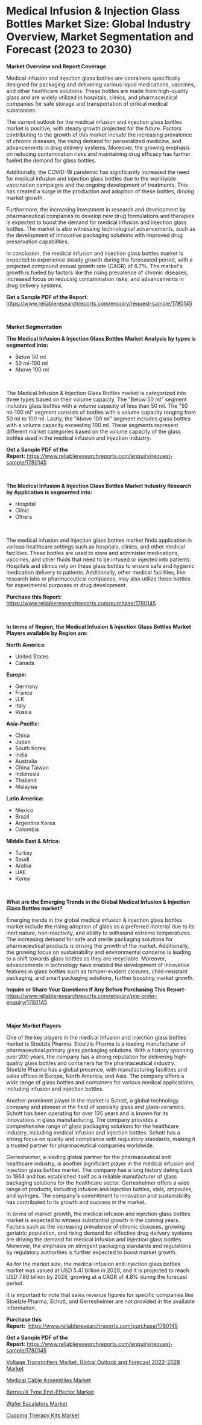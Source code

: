 <p><h1>Medical Infusion & Injection Glass Bottles Market Size: Global Industry Overview, Market Segmentation and Forecast (2023 to 2030)</h1></p><p><strong>Market Overview and Report Coverage</strong></p>
<p><p>Medical infusion and injection glass bottles are containers specifically designed for packaging and delivering various liquid medications, vaccines, and other healthcare solutions. These bottles are made from high-quality glass and are widely utilized in hospitals, clinics, and pharmaceutical companies for safe storage and transportation of critical medical substances.</p><p>The current outlook for the medical infusion and injection glass bottles market is positive, with steady growth projected for the future. Factors contributing to the growth of this market include the increasing prevalence of chronic diseases, the rising demand for personalized medicine, and advancements in drug delivery systems. Moreover, the growing emphasis on reducing contamination risks and maintaining drug efficacy has further fueled the demand for glass bottles.</p><p>Additionally, the COVID-19 pandemic has significantly increased the need for medical infusion and injection glass bottles due to the worldwide vaccination campaigns and the ongoing development of treatments. This has created a surge in the production and adoption of these bottles, driving market growth.</p><p>Furthermore, the increasing investment in research and development by pharmaceutical companies to develop new drug formulations and therapies is expected to boost the demand for medical infusion and injection glass bottles. The market is also witnessing technological advancements, such as the development of innovative packaging solutions with improved drug preservation capabilities.</p><p>In conclusion, the medical infusion and injection glass bottles market is expected to experience steady growth during the forecasted period, with a projected compound annual growth rate (CAGR) of 6.7%. The market's growth is fueled by factors like the rising prevalence of chronic diseases, increased focus on reducing contamination risks, and advancements in drug delivery systems.</p></p>
<p><strong>Get a Sample PDF of the Report:</strong> <a href="https://www.reliableresearchreports.com/enquiry/request-sample/1780145">https://www.reliableresearchreports.com/enquiry/request-sample/1780145</a></p>
<p>&nbsp;</p>
<p><strong>Market Segmentation</strong></p>
<p><strong>The Medical Infusion & Injection Glass Bottles Market Analysis by types is segmented into:</strong></p>
<p><ul><li>Below 50 ml</li><li>50 ml-100 ml</li><li>Above 100 ml</li></ul></p>
<p>&nbsp;</p>
<p><p>The Medical Infusion & Injection Glass Bottles market is categorized into three types based on their volume capacity. The "Below 50 ml" segment includes glass bottles with a volume capacity of less than 50 ml. The "50 ml-100 ml" segment consists of bottles with a volume capacity ranging from 50 ml to 100 ml. Lastly, the "Above 100 ml" segment includes glass bottles with a volume capacity exceeding 100 ml. These segments represent different market categories based on the volume capacity of the glass bottles used in the medical infusion and injection industry.</p></p>
<p><strong>Get a Sample PDF of the Report:</strong>&nbsp;<a href="https://www.reliableresearchreports.com/enquiry/request-sample/1780145">https://www.reliableresearchreports.com/enquiry/request-sample/1780145</a></p>
<p>&nbsp;</p>
<p><strong>The Medical Infusion & Injection Glass Bottles Market Industry Research by Application is segmented into:</strong></p>
<p><ul><li>Hospital</li><li>Clinic</li><li>Others</li></ul></p>
<p>&nbsp;</p>
<p><p>The medical infusion and injection glass bottles market finds application in various healthcare settings such as hospitals, clinics, and other medical facilities. These bottles are used to store and administer medications, vaccines, and other fluids that need to be infused or injected into patients. Hospitals and clinics rely on these glass bottles to ensure safe and hygienic medication delivery to patients. Additionally, other medical facilities, like research labs or pharmaceutical companies, may also utilize these bottles for experimental purposes or drug development.</p></p>
<p><strong>Purchase this Report:</strong>&nbsp; <a href="https://www.reliableresearchreports.com/purchase/1780145">https://www.reliableresearchreports.com/purchase/1780145</a></p>
<p>&nbsp;</p>
<p><strong>In terms of Region, the Medical Infusion & Injection Glass Bottles Market Players available by Region are:</strong></p>
<p>
    <p> <strong> North America: </strong>
        <ul>
            <li>United States</li>
            <li>Canada</li>
        </ul>
        </p> 
    <p> <strong> Europe: </strong>
        <ul>
            <li>Germany</li>
            <li>France</li>
            <li>U.K.</li>
            <li>Italy</li>
            <li>Russia</li>
        </ul>
        </p> 
    <p> <strong> Asia-Pacific: </strong>
        <ul>
            <li>China</li>
            <li>Japan</li>
            <li>South Korea</li>
            <li>India</li>
            <li>Australia</li>
            <li>China Taiwan</li>
            <li>Indonesia</li>
            <li>Thailand</li>
            <li>Malaysia</li>
        </ul>
        </p> 
    <p> <strong> Latin America: </strong>
        <ul>
            <li>Mexico</li>
            <li>Brazil</li>
            <li>Argentina Korea</li>
            <li>Colombia</li>
        </ul>
        </p> 
    <p> <strong> Middle East & Africa: </strong>
        <ul>
            <li>Turkey</li>
            <li>Saudi</li>
            <li>Arabia</li>
            <li>UAE</li>
            <li>Korea</li>
        </ul>
    </p>
    </p>
<p>&nbsp;</p>
<p><strong>What are the Emerging Trends in the Global Medical Infusion & Injection Glass Bottles market?</strong></p>
<p><p>Emerging trends in the global medical infusion & injection glass bottles market include the rising adoption of glass as a preferred material due to its inert nature, non-reactivity, and ability to withstand extreme temperatures. The increasing demand for safe and sterile packaging solutions for pharmaceutical products is driving the growth of the market. Additionally, the growing focus on sustainability and environmental concerns is leading to a shift towards glass bottles as they are recyclable. Moreover, advancements in technology have enabled the development of innovative features in glass bottles such as tamper-evident closures, child-resistant packaging, and smart packaging solutions, further boosting market growth.</p></p>
<p><strong>Inquire or Share Your Questions If Any Before Purchasing This Report</strong>- <a href="https://www.reliableresearchreports.com/enquiry/pre-order-enquiry/1780145">https://www.reliableresearchreports.com/enquiry/pre-order-enquiry/1780145</a></p>
<p>&nbsp;</p>
<p><strong>Major Market Players</strong></p>
<p><p>One of the key players in the medical infusion and injection glass bottles market is Stoelzle Pharma. Stoelzle Pharma is a leading manufacturer of pharmaceutical primary glass packaging solutions. With a history spanning over 200 years, the company has a strong reputation for delivering high-quality glass bottles and containers for the pharmaceutical industry. Stoelzle Pharma has a global presence, with manufacturing facilities and sales offices in Europe, North America, and Asia. The company offers a wide range of glass bottles and containers for various medical applications, including infusion and injection bottles.</p><p>Another prominent player in the market is Schott, a global technology company and pioneer in the field of specialty glass and glass-ceramics. Schott has been operating for over 135 years and is known for its innovations in glass manufacturing. The company provides a comprehensive range of glass packaging solutions for the healthcare industry, including medical infusion and injection bottles. Schott has a strong focus on quality and compliance with regulatory standards, making it a trusted partner for pharmaceutical companies worldwide.</p><p>Gerresheimer, a leading global partner for the pharmaceutical and healthcare industry, is another significant player in the medical infusion and injection glass bottles market. The company has a long history dating back to 1864 and has established itself as a reliable manufacturer of glass packaging solutions for the healthcare sector. Gerresheimer offers a wide range of products, including infusion and injection bottles, vials, ampoules, and syringes. The company's commitment to innovation and sustainability has contributed to its growth and success in the market.</p><p>In terms of market growth, the medical infusion and injection glass bottles market is expected to witness substantial growth in the coming years. Factors such as the increasing prevalence of chronic diseases, growing geriatric population, and rising demand for effective drug delivery systems are driving the demand for medical infusion and injection glass bottles. Moreover, the emphasis on stringent packaging standards and regulations by regulatory authorities is further expected to boost market growth.</p><p>As for the market size, the medical infusion and injection glass bottles market was valued at USD 5.41 billion in 2020, and it is projected to reach USD 7.86 billion by 2028, growing at a CAGR of 4.8% during the forecast period.</p><p>It is important to note that sales revenue figures for specific companies like Stoelzle Pharma, Schott, and Gerresheimer are not provided in the available information.</p></p>
<p><strong>Purchase this Report:</strong>&nbsp;&nbsp;<a href="https://www.reliableresearchreports.com/purchase/1780145">https://www.reliableresearchreports.com/purchase/1780145</a></p>
<p></p>
<p><strong>Get a Sample PDF of the Report:</strong>&nbsp;<a href="https://www.reliableresearchreports.com/enquiry/request-sample/1780145">https://www.reliableresearchreports.com/enquiry/request-sample/1780145</a></p>
<p><p><a href="https://medium.com/@isidrowolff1966/voltage-transmitters-market-global-outlook-and-forecast-2022-2028-market-outlook-industry-5809c249daf7">Voltage Transmitters Market, Global Outlook and Forecast 2022-2028 Market</a></p><p><a href="https://www.linkedin.com/pulse/medical-cable-assemblies-market-insights-players-forecast-ohxre/">Medical Cable Assemblies Market</a></p><p><a href="https://github.com/castoriffic/Market-Research-Report-List-1/blob/main/bernoulli-type-end-effector-market.md">Bernoulli Type End-Effector Market</a></p><p><a href="https://github.com/ashepherd82/Market-Research-Report-List-1/blob/main/wafer-escalators-market.md">Wafer Escalators Market</a></p><p><a href="https://www.linkedin.com/pulse/cupping-therapy-kits-market-size-growth-forecast-from-2023-s1ghe/">Cupping Therapy Kits Market</a></p></p>